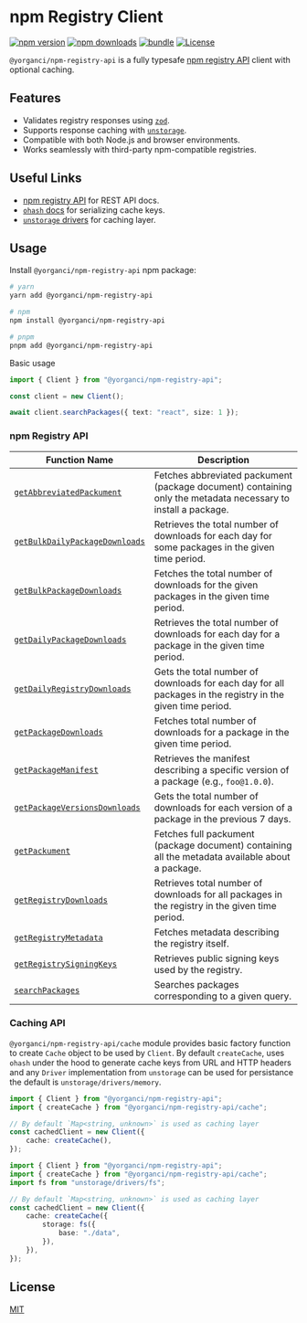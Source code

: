 # npm Registry Client

[![npm version][npm-version-src]][npm-version-href]
[![npm downloads][npm-downloads-src]][npm-downloads-href]
[![bundle][bundle-src]][bundle-href]
[![License][license-src]][license-href]

`@yorganci/npm-registry-api` is a fully typesafe [npm registry API][npm-registry-api] client with optional caching.

## Features

- Validates registry responses using [`zod`](https://github.com/colinhacks/zod).
- Supports response caching with [`unstorage`](https://github.com/unjs/unstorage).
- Compatible with both Node.js and browser environments.
- Works seamlessly with third-party npm-compatible registries.

## Useful Links

- [npm registry API][npm-registry-api] for REST API docs.
- [`ohash` docs](https://github.com/unjs/ohash) for serializing cache keys.
- [`unstorage` drivers](https://unstorage.unjs.io/drivers) for caching layer.

## Usage

Install `@yorganci/npm-registry-api` npm package:

```sh
# yarn
yarn add @yorganci/npm-registry-api

# npm
npm install @yorganci/npm-registry-api

# pnpm
pnpm add @yorganci/npm-registry-api
```

Basic usage

```ts
import { Client } from "@yorganci/npm-registry-api";

const client = new Client();

await client.searchPackages({ text: "react", size: 1 });
```

### npm Registry API

| Function Name                                                      | Description                                                                                                   |
| ------------------------------------------------------------------ | ------------------------------------------------------------------------------------------------------------- |
| [`getAbbreviatedPackument`][get-abbreviated-packument]             | Fetches abbreviated packument (package document) containing only the metadata necessary to install a package. |
| [`getBulkDailyPackageDownloads`][get-bulk-daily-package-downloads] | Retrieves the total number of downloads for each day for some packages in the given time period.              |
| [`getBulkPackageDownloads`][get-bulk-package-downloads]            | Fetches the total number of downloads for the given packages in the given time period.                        |
| [`getDailyPackageDownloads`][get-daily-package-downloads]          | Retrieves the total number of downloads for each day for a package in the given time period.                  |
| [`getDailyRegistryDownloads`][get-daily-registry-downloads]        | Gets the total number of downloads for each day for all packages in the registry in the given time period.    |
| [`getPackageDownloads`][get-package-downloads]                     | Fetches total number of downloads for a package in the given time period.                                     |
| [`getPackageManifest`][get-package-manifest]                       | Retrieves the manifest describing a specific version of a package (e.g., `foo@1.0.0`).                        |
| [`getPackageVersionsDownloads`][get-package-versions-downloads]    | Gets the total number of downloads for each version of a package in the previous 7 days.                      |
| [`getPackument`][get-packument]                                    | Fetches full packument (package document) containing all the metadata available about a package.              |
| [`getRegistryDownloads`][get-registry-downloads]                   | Retrieves total number of downloads for all packages in the registry in the given time period.                |
| [`getRegistryMetadata`][get-registry-metadata]                     | Fetches metadata describing the registry itself.                                                              |
| [`getRegistrySigningKeys`][get-registry-signing-keys]              | Retrieves public signing keys used by the registry.                                                           |
| [`searchPackages`][search-packages]                                | Searches packages corresponding to a given query.                                                             |

### Caching API

`@yorganci/npm-registry-api/cache` module provides basic factory function to create `Cache` object to be used by `Client`. By default `createCache`, uses `ohash` under the hood to generate cache keys from URL and HTTP headers and any `Driver` implementation from `unstorage` can be used for persistance the default is `unstorage/drivers/memory`.

```ts
import { Client } from "@yorganci/npm-registry-api";
import { createCache } from "@yorganci/npm-registry-api/cache";

// By default `Map<string, unknown>` is used as caching layer
const cachedClient = new Client({
	cache: createCache(),
});
```

```ts
import { Client } from "@yorganci/npm-registry-api";
import { createCache } from "@yorganci/npm-registry-api/cache";
import fs from "unstorage/drivers/fs";

// By default `Map<string, unknown>` is used as caching layer
const cachedClient = new Client({
	cache: createCache({
		storage: fs({
			base: "./data",
		}),
	}),
});
```

## License

[MIT](./LICENSE)

[npm-version-src]: https://img.shields.io/npm/v/@yorganci/npm-registry-api?style=for-the-badge&logo=git&label=release
[npm-version-href]: https://npmjs.com/package/@yorganci/npm-registry-api
[npm-downloads-src]: https://img.shields.io/npm/dm/@yorganci/npm-registry-api?style=for-the-badge&logo=npm
[npm-downloads-href]: https://npmjs.com/package/@yorganci/npm-registry-api
[bundle-src]: https://img.shields.io/bundlephobia/minzip/@yorganci/npm-registry-api?style=for-the-badge
[bundle-href]: https://bundlephobia.com/result?p=@yorganci/npm-registry-api
[license-src]: https://img.shields.io/github/license/atahanyorganci/npm-registry-api.svg?style=for-the-badge
[license-href]: https://github.com/atahanyorganci/npm-registry-api/blob/main/LICENSE
[npm-registry-api]: https://github.com/npm/registry/blob/master/docs/REGISTRY-API.md
[get-abbreviated-packument]: https://github.com/atahanyorganci/npm-registry-api/blob/main/src/get-abbreviated-packument.ts
[get-bulk-daily-package-downloads]: https://github.com/atahanyorganci/npm-registry-api/blob/main/src/get-bulk-daily-package-downloads.ts
[get-bulk-package-downloads]: https://github.com/atahanyorganci/npm-registry-api/blob/main/src/get-bulk-package-downloads.ts
[get-daily-package-downloads]: https://github.com/atahanyorganci/npm-registry-api/blob/main/src/get-daily-package-downloads.ts
[get-daily-registry-downloads]: https://github.com/atahanyorganci/npm-registry-api/blob/main/src/get-daily-registry-downloads.ts
[get-package-downloads]: https://github.com/atahanyorganci/npm-registry-api/blob/main/src/get-package-downloads.ts
[get-package-manifest]: https://github.com/atahanyorganci/npm-registry-api/blob/main/src/get-package-manifest.ts
[get-package-versions-downloads]: https://github.com/atahanyorganci/npm-registry-api/blob/main/src/get-package-versions-downloads.ts
[get-packument]: https://github.com/atahanyorganci/npm-registry-api/blob/main/src/get-packument.ts
[get-registry-downloads]: https://github.com/atahanyorganci/npm-registry-api/blob/main/src/get-registry-downloads.ts
[get-registry-metadata]: https://github.com/atahanyorganci/npm-registry-api/blob/main/src/get-registry-metadata.ts
[get-registry-signing-keys]: https://github.com/atahanyorganci/npm-registry-api/blob/main/src/get-registry-signing-keys.ts
[search-packages]: https://github.com/atahanyorganci/npm-registry-api/blob/main/src/search-packages.ts
